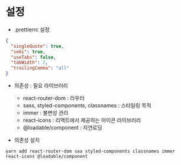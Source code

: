 # 설정

- .prettierrc 설정

```json
{
  "singleQuote": true,
  "semi": true,
  "useTabs": false,
  "tabWidth": 2,
  "trailingComma": "all"
}
```

- 의존성 : 필요 라이브러리

  - react-router-dom : 라우터
  - sass, styled-components, classnames : 스타일링 목적
  - immer : 불변성 관리
  - react-icons : 리액트에서 제공하는 아이콘 라이브러리
  - @loadable/component : 지연로딩

- 의존성 설치

```
yarn add react-router-dom saa styled-components classnames immer react-icons @loadable/component
```
